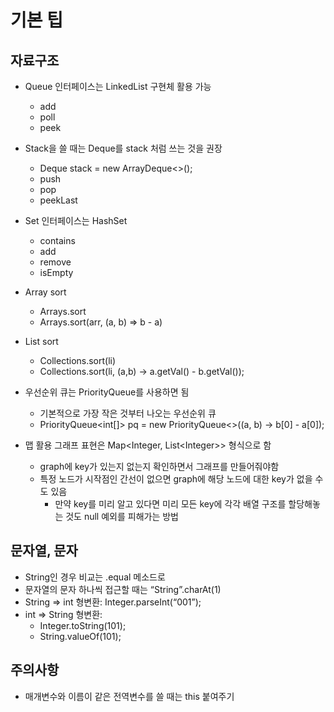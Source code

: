 # 기본 팁

## 자료구조

- Queue 인터페이스는 LinkedList 구현체 활용 가능

  - add
  - poll
  - peek

- Stack을 쓸 때는 Deque를 stack 처럼 쓰는 것을 권장

  - Deque<Integer> stack = new ArrayDeque<>();
  - push
  - pop
  - peekLast

- Set 인터페이스는 HashSet

  - contains
  - add
  - remove
  - isEmpty

- Array sort

  - Arrays.sort
  - Arrays.sort(arr, (a, b) => b - a)

- List sort

  - Collections.sort(li)
  - Collections.sort(li, (a,b) -> a.getVal() - b.getVal());

- 우선순위 큐는 PriorityQueue를 사용하면 됨

  - 기본적으로 가장 작은 것부터 나오는 우선순위 큐
  - PriorityQueue\<int[]\> pq = new PriorityQueue<>((a, b) -> b\[0\] - a\[0\]);

- 맵 활용 그래프 표현은 Map\<Integer, List\<Integer\>\> 형식으로 함
  - graph에 key가 있는지 없는지 확인하면서 그래프를 만들어줘야함
  - 특정 노드가 시작점인 간선이 없으면 graph에 해당 노드에 대한 key가 없을 수도 있음
    - 만약 key를 미리 알고 있다면 미리 모든 key에 각각 배열 구조를 할당해놓는 것도 null 예외를 피해가는 방법

## 문자열, 문자

- String인 경우 비교는 .equal 메소드로
- 문자열의 문자 하나씩 접근할 때는 “String”.charAt(1)
- String => int 형변환: Integer.parseInt(“001”);
- int => String 형변환:
  - Integer.toString(101);
  - String.valueOf(101);

## 주의사항

- 매개변수와 이름이 같은 전역변수를 쓸 때는 this 붙여주기

